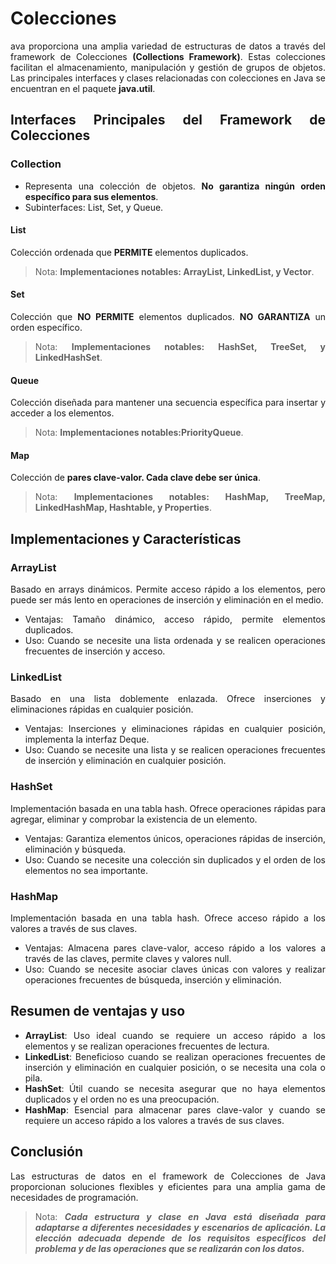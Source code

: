 <div align="justify">


# Colecciones

ava proporciona una amplia variedad de estructuras de datos a través del framework de Colecciones __(Collections Framework)__. Estas colecciones facilitan el almacenamiento, manipulación y gestión de grupos de objetos. Las principales interfaces y clases relacionadas con colecciones en Java se encuentran en el paquete __java.util__.

## Interfaces Principales del Framework de Colecciones

### Collection

- Representa una colección de objetos. __No garantiza ningún orden específico para sus elementos__.
- Subinterfaces: List, Set, y Queue.

#### List

Colección ordenada que __PERMITE__ elementos duplicados.

>Nota: __Implementaciones notables: ArrayList, LinkedList, y Vector__.

#### Set

Colección que __NO PERMITE__ elementos duplicados. __NO GARANTIZA__ un orden específico.

>Nota: __Implementaciones notables: HashSet, TreeSet, y LinkedHashSet__.

#### Queue

Colección diseñada para mantener una secuencia específica para insertar y acceder a los elementos.

>Nota: __Implementaciones notables:PriorityQueue__.

#### Map

Colección de __pares clave-valor. Cada clave debe ser única__.

>Nota: __Implementaciones notables: HashMap, TreeMap, LinkedHashMap, Hashtable, y Properties__.

## Implementaciones y Características

### ArrayList

Basado en arrays dinámicos.  Permite acceso rápido a los elementos, pero puede ser más lento en operaciones de inserción y eliminación en el medio.

- Ventajas: Tamaño dinámico, acceso rápido, permite elementos duplicados.
- Uso: Cuando se necesite una lista ordenada y se realicen operaciones frecuentes de inserción y acceso.


### LinkedList

Basado en una lista doblemente enlazada.
Ofrece inserciones y eliminaciones rápidas en cualquier posición.

- Ventajas: Inserciones y eliminaciones rápidas en cualquier posición, implementa la interfaz Deque.
- Uso: Cuando se necesite una lista y se realicen operaciones frecuentes de inserción y eliminación en cualquier posición.

###  HashSet
Implementación basada en una tabla hash.
Ofrece operaciones rápidas para agregar, eliminar y comprobar la existencia de un elemento.

- Ventajas: Garantiza elementos únicos, operaciones rápidas de inserción, eliminación y búsqueda.
- Uso: Cuando se necesite una colección sin duplicados y el orden de los elementos no sea importante.

### HashMap

Implementación basada en una tabla hash.
Ofrece acceso rápido a los valores a través de sus claves.

- Ventajas: Almacena pares clave-valor, acceso rápido a los valores a través de las claves, permite claves y valores null.
- Uso: Cuando se necesite asociar claves únicas con valores y realizar operaciones frecuentes de búsqueda, inserción y eliminación.

## Resumen de ventajas y uso

- __ArrayList__: Uso ideal cuando se requiere un acceso rápido a los elementos y se realizan operaciones frecuentes de lectura.
- __LinkedList__: Beneficioso cuando se realizan operaciones frecuentes de inserción y eliminación en cualquier posición, o se necesita una cola o pila.
- __HashSet__: Útil cuando se necesita asegurar que no haya elementos duplicados y el orden no es una preocupación.
- __HashMap__: Esencial para almacenar pares clave-valor y cuando se requiere un acceso rápido a los valores a través de sus claves.

## Conclusión

Las estructuras de datos en el framework de Colecciones de Java proporcionan soluciones flexibles y eficientes para una amplia gama de necesidades de programación.

>Nota: ___Cada estructura y clase en Java está diseñada para adaptarse a diferentes necesidades y escenarios de aplicación. La elección adecuada depende de los requisitos específicos del problema y de las operaciones que se realizarán con los datos.___

</div>